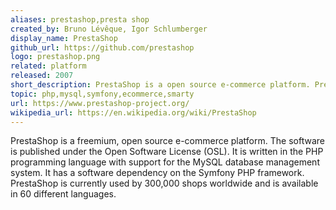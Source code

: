 ```yaml
---
aliases: prestashop,presta shop
created_by: Bruno Lévêque, Igor Schlumberger
display_name: PrestaShop
github_url: https://github.com/prestashop
logo: prestashop.png
related: platform
released: 2007
short_description: PrestaShop is a open source e-commerce platform. PrestaShop is currently used by 300,000 shops worldwide and is available in 60 different languages.
topic: php,mysql,symfony,ecommerce,smarty
url: https://www.prestashop-project.org/
wikipedia_url: https://en.wikipedia.org/wiki/PrestaShop
---
```

PrestaShop is a freemium, open source e-commerce platform. The software is published under the Open Software License (OSL). It is written in the PHP programming language with support for the MySQL database management system. It has a software dependency on the Symfony PHP framework.
PrestaShop is currently used by 300,000 shops worldwide and is available in 60 different languages.